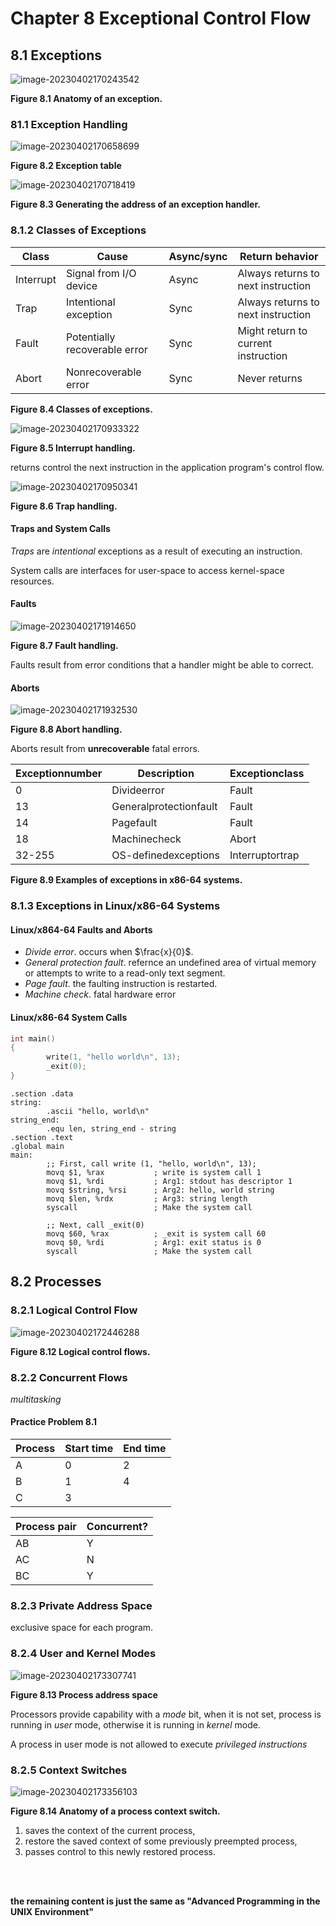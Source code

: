 # Chapter 8 Exceptional Control Flow #

## 8.1 Exceptions ##

![image-20230402170243542](./ch08.assets/image-20230402170243542.png)

**Figure 8.1 Anatomy of an exception.**

### 81.1 Exception Handling

![image-20230402170658699](./ch08.assets/image-20230402170658699.png)

**Figure 8.2 Exception table**

![image-20230402170718419](./ch08.assets/image-20230402170718419.png)

**Figure 8.3 Generating the address of an exception handler.**



### 8.1.2 Classes of Exceptions ###

| Class     | Cause                          | Async/sync | Return behavior                      |
| --------- | ------------------------------ | ---------- | ------------------------------------ |
| Interrupt | Signal from I/O device         | Async      | Always returns to next  instruction  |
| Trap      | Intentional exception          | Sync       | Always returns to next  instruction  |
| Fault     | Potentially recoverable  error | Sync       | Might return to current  instruction |
| Abort     | Nonrecoverable error           | Sync       | Never returns                        |

**Figure 8.4 Classes of exceptions.**



![image-20230402170933322](./ch08.assets/image-20230402170933322.png)

**Figure 8.5 Interrupt handling.**

returns control the next instruction in the application program's control flow.



![image-20230402170950341](./ch08.assets/image-20230402170950341.png)

**Figure 8.6 Trap handling.**

#### Traps and System Calls

*Traps* are *intentional* exceptions as a result of executing an instruction.

System calls are interfaces for user-space to access kernel-space resources.

#### Faults

![image-20230402171914650](./ch08.assets/image-20230402171914650.png)

**Figure 8.7 Fault handling.**

Faults result from error conditions that a handler might be able to correct.



#### Aborts

![image-20230402171932530](./ch08.assets/image-20230402171932530.png)

**Figure 8.8 Abort handling.**

Aborts result from **unrecoverable** fatal errors.

| Exceptionnumber | Description            | Exceptionclass  |
| --------------- | ---------------------- | --------------- |
| 0               | Divideerror            | Fault           |
| 13              | Generalprotectionfault | Fault           |
| 14              | Pagefault              | Fault           |
| 18              | Machinecheck           | Abort           |
| 32-255          | OS-definedexceptions   | Interruptortrap |

**Figure 8.9 Examples of exceptions in x86-64 systems.**

### 8.1.3 Exceptions in Linux/x86-64 Systems ###

#### Linux/x864-64 Faults and Aborts ####

- _Divide error_. occurs when $\frac{x}{0}$.
- _General protection fault_. refernce an undefined area of virtual memory or attempts to write to a read-only text segment.
- _Page fault_. the faulting instruction is restarted.
- _Machine check_. fatal hardware error

#### Linux/x86-64 System Calls ####

```c
int main()
{
        write(1, "hello world\n", 13);
        _exit(0);
}
```

```assembly
.section .data
string:
        .ascii "hello, world\n"
string_end:
        .equ len, string_end - string
.section .text
.global main
main:
        ;; First, call write (1, "hello, world\n", 13);
        movq $1, %rax           ; write is system call 1
        movq $1, %rdi           ; Arg1: stdout has descriptor 1
        movq $string, %rsi      ; Arg2: hello, world string
        movq $len, %rdx         ; Arg3: string length
        syscall                 ; Make the system call

        ;; Next, call _exit(0)
        movq $60, %rax          ; _exit is system call 60
        movq $0, %rdi           ; Arg1: exit status is 0
        syscall                 ; Make the system call

```

## 8.2 Processes ##

### 8.2.1 Logical Control Flow

![image-20230402172446288](./ch08.assets/image-20230402172446288.png)

**Figure 8.12 Logical control flows.**

### 8.2.2 Concurrent Flows

*multitasking*

#### Practice Problem 8.1

| Process | Start time | End time |
| ------- | ---------- | -------- |
| A       | 0          | 2        |
| B       | 1          | 4        |
| C       | 3          |          |

| Process pair | Concurrent? |
| ------------ | ----------- |
| AB           | Y           |
| AC           | N           |
| BC           | Y           |

### 8.2.3 Private Address Space

exclusive space for each program.

### 8.2.4 User and Kernel Modes

![image-20230402173307741](./ch08.assets/image-20230402173307741.png)

**Figure 8.13 Process address space** 

Processors provide capability with a *mode* bit, when it is not set, process is running in *user* mode, otherwise it is running in *kernel* mode.

A process in user mode is not allowed to execute *privileged instructions*

### 8.2.5 Context Switches ###

![image-20230402173356103](./ch08.assets/image-20230402173356103.png)

**Figure 8.14 Anatomy of a process context switch.**

1. saves the context of the current process,
2. restore the saved context of some previously preempted process,
3. passes control to this newly restored process. 

<br/>
<brachiopodist/>
<br/>

**the remaining content is just the same as "Advanced Programming in the UNIX Environment"**
